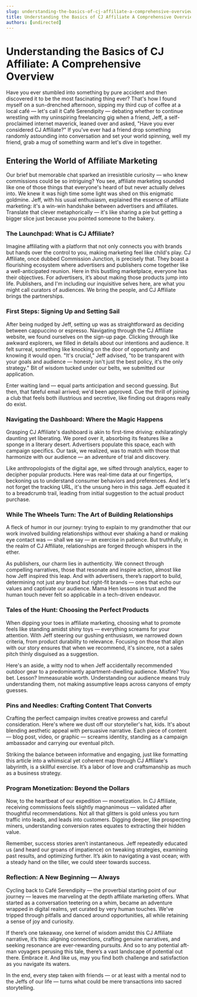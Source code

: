 ```yaml
---
slug: understanding-the-basics-of-cj-affiliate-a-comprehensive-overview
title: Understanding the Basics of CJ Affiliate A Comprehensive Overview
authors: [undirected]
---
```


# Understanding the Basics of CJ Affiliate: A Comprehensive Overview

Have you ever stumbled into something by pure accident and then discovered it to be the most fascinating thing ever? That's how I found myself on a sun-drenched afternoon, sipping my third cup of coffee at a local café — let's call it Café Serendipity — debating whether to continue wrestling with my uninspiring freelancing gig when a friend, Jeff, a self-proclaimed internet maverick, leaned over and asked, "Have you ever considered CJ Affiliate?" If you've ever had a friend drop something randomly astounding into conversation and set your world spinning, well my friend, grab a mug of something warm and let's dive in together.

## Entering the World of Affiliate Marketing

Our brief but memorable chat sparked an irresistible curiosity — who knew commissions could be so intriguing? You see, affiliate marketing sounded like one of those things that everyone's heard of but never actually delves into. We knew it was high time some light was shed on this enigmatic goldmine. Jeff, with his usual enthusiasm, explained the essence of affiliate marketing: it's a win-win handshake between advertisers and affiliates. Translate that clever metaphorically — it's like sharing a pie but getting a bigger slice just because you pointed someone to the bakery.

### The Launchpad: What is CJ Affiliate?

Imagine affiliating with a platform that not only connects you with brands but hands over the control to you, making marketing feel like child's play. CJ Affiliate, once dubbed Commission Junction, is precisely that. They boast a flourishing ecosystem where advertisers and publishers come together like a well-anticipated reunion. Here in this bustling marketplace, everyone has their objectives. For advertisers, it’s about making those products jump into life. Publishers, and I'm including our inquisitive selves here, are what you might call curators of audiences. We bring the people, and CJ Affiliate brings the partnerships.

### First Steps: Signing Up and Setting Sail

After being nudged by Jeff, setting up was as straightforward as deciding between cappuccino or espresso. Navigating through the CJ Affiliate website, we found ourselves on the sign-up page. Clicking through like awkward explorers, we filled in details about our intentions and audience. It felt surreal, something like knocking on the door of opportunity and knowing it would open. "It's crucial," Jeff advised, "to be transparent with your goals and audience — honesty isn't just the best policy, it's the only strategy." Bit of wisdom tucked under our belts, we submitted our application.

Enter waiting land — equal parts anticipation and second guessing. But then, that fateful email arrived; we'd been approved. Cue the thrill of joining a club that feels both illustrious and secretive, like finding out dragons really do exist.

### Navigating the Dashboard: Where the Magic Happens

Grasping CJ Affiliate's dashboard is akin to first-time driving: exhilaratingly daunting yet liberating. We pored over it, absorbing its features like a sponge in a literary desert. Advertisers populate this space, each with campaign specifics. Our task, we realized, was to match with those that harmonize with our audience — an adventure of trial and discovery.

Like anthropologists of the digital age, we sifted through analytics, eager to decipher popular products. Here was real-time data at our fingertips, beckoning us to understand consumer behaviors and preferences. And let's not forget the tracking URL, it's the unsung hero in this saga. Jeff equated it to a breadcrumb trail, leading from initial suggestion to the actual product purchase.

### While The Wheels Turn: The Art of Building Relationships

A fleck of humor in our journey: trying to explain to my grandmother that our work involved building relationships without ever shaking a hand or making eye contact was — shall we say — an exercise in patience. But truthfully, in the realm of CJ Affiliate, relationships are forged through whispers in the ether.

As publishers, our charm lies in authenticity. We connect through compelling narratives, those that resonate and inspire action, almost like how Jeff inspired this leap. And with advertisers, there’s rapport to build, determining not just any brand but right-fit brands — ones that echo our values and captivate our audience. Mama Hen lessons in trust and the human touch never felt so applicable in a tech-driven endeavor.

### Tales of the Hunt: Choosing the Perfect Products

When dipping your toes in affiliate marketing, choosing what to promote feels like standing amidst shiny toys — everything screams for your attention. With Jeff steering our gushing enthusiasm, we narrowed down criteria, from product durability to relevance. Focusing on those that align with our story ensures that when we recommend, it's sincere, not a sales pitch thinly disguised as a suggestion.

Here's an aside, a witty nod to when Jeff accidentally recommended outdoor gear to a predominantly apartment-dwelling audience. Misfire? You bet. Lesson? Immeasurable worth. Understanding our audience means truly understanding them, not making assumptive leaps across canyons of empty guesses.

### Pins and Needles: Crafting Content That Converts

Crafting the perfect campaign invites creative prowess and careful consideration. Here's where we dust off our storyteller's hat, kids. It's about blending aesthetic appeal with persuasive narrative. Each piece of content — blog post, video, or graphic — screams identity, standing as a campaign ambassador and carrying our eventual pitch.

Striking the balance between informative and engaging, just like formatting this article into a whimsical yet coherent map through CJ Affiliate's labyrinth, is a skillful exercise. It’s a labor of love and craftsmanship as much as a business strategy.

### Program Monetization: Beyond the Dollars

Now, to the heartbeat of our expedition — monetization. In CJ Affiliate, receiving commissions feels slightly magnanimous — validated after thoughtful recommendations. Not all that glitters is gold unless you turn traffic into leads, and leads into customers. Digging deeper, like prospecting miners, understanding conversion rates equates to extracting their hidden value.

Remember, success stories aren’t instantaneous. Jeff repeatedly educated us (and heard our groans of impatience) on tweaking strategies, examining past results, and optimizing further. It’s akin to navigating a vast ocean; with a steady hand on the tiller, we could steer towards success.

### Reflection: A New Beginning — Always

Cycling back to Café Serendipity — the proverbial starting point of our journey — leaves me marveling at the depth affiliate marketing offers. What started as a conversation teetering on a whim, became an adventure wrapped in digital realms, yet curated by very human touches. We've tripped through pitfalls and danced around opportunities, all while retaining a sense of joy and curiosity.

If there’s one takeaway, one kernel of wisdom amidst this CJ Affiliate narrative, it’s this: aligning connections, crafting genuine narratives, and seeking resonance are ever-rewarding pursuits. And so to any potential aft-man voyagers perusing this tale, there’s a vast landscape of potential out there. Embrace it. And like us, may you find both challenge and satisfaction as you navigate its waters.

In the end, every step taken with friends — or at least with a mental nod to the Jeffs of our life — turns what could be mere transactions into sacred storytelling.